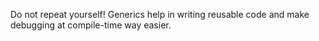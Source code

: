 Do not repeat yourself! Generics help in writing reusable code and make debugging at compile-time way easier.